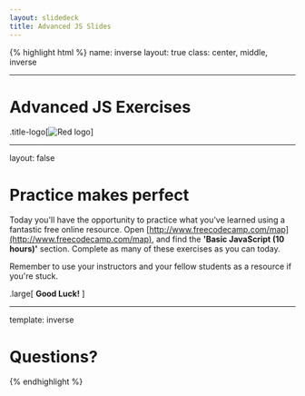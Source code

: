 ```yaml
---
layout: slidedeck
title: Advanced JS Slides
---
```


{% highlight html %}
name: inverse
layout: true
class: center, middle, inverse

---

# Advanced JS Exercises

.title-logo[![Red logo](/public/img/red-logo-white.svg)]

---
layout: false

# Practice makes perfect

Today you'll have the opportunity to practice what you've learned using a fantastic free online resource.
Open [http://www.freecodecamp.com/map](http://www.freecodecamp.com/map), and find the **'Basic JavaScript (10 hours)'** section. Complete as many of these exercises as you can today.

Remember to use your instructors and your fellow students as a resource if you're stuck.

.large[ **Good Luck!** ]

---

template: inverse

# Questions?

{% endhighlight %}
